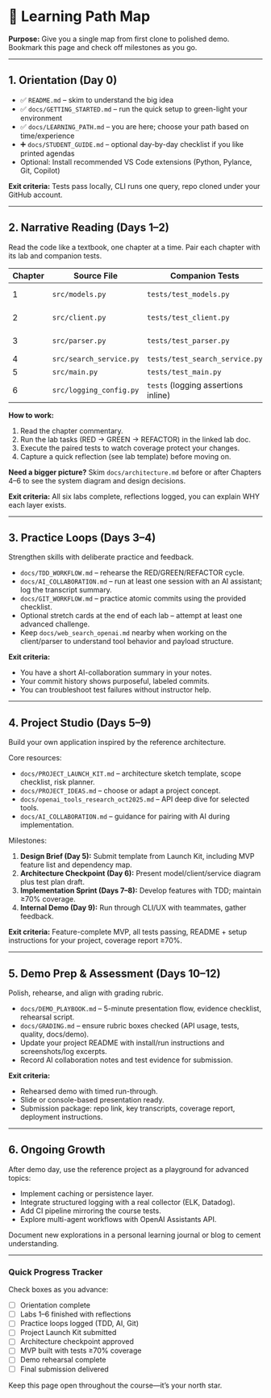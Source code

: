 # 🧭 Learning Path Map

**Purpose:** Give you a single map from first clone to polished demo. Bookmark this page and check off milestones as you go.

---

## 1. Orientation (Day 0)
- ✅ `README.md` – skim to understand the big idea
- ✅ `docs/GETTING_STARTED.md` – run the quick setup to green-light your environment
- ✅ `docs/LEARNING_PATH.md` – you are here; choose your path based on time/experience
- ➕ `docs/STUDENT_GUIDE.md` – optional day-by-day checklist if you like printed agendas
- Optional: Install recommended VS Code extensions (Python, Pylance, Git, Copilot)

**Exit criteria:** Tests pass locally, CLI runs one query, repo cloned under your GitHub account.

---

## 2. Narrative Reading (Days 1–2)
Read the code like a textbook, one chapter at a time. Pair each chapter with its lab and companion tests.

| Chapter | Source File | Companion Tests | Lab | Focus |
|---------|-------------|-----------------|-----|-------|
| 1 | `src/models.py` | `tests/test_models.py` | `docs/labs/LAB_01_MODELS.md` | Data models, exceptions |
| 2 | `src/client.py` | `tests/test_client.py` | `docs/labs/LAB_02_CLIENT.md` | API client, error handling |
| 3 | `src/parser.py` | `tests/test_parser.py` | `docs/labs/LAB_03_PARSER.md` | Data transformation |
| 4 | `src/search_service.py` | `tests/test_search_service.py` | `docs/labs/LAB_04_SERVICE.md` | Orchestration |
| 5 | `src/main.py` | `tests/test_main.py` | `docs/labs/LAB_05_MAIN.md` | CLI design |
| 6 | `src/logging_config.py` | `tests` (logging assertions inline) | `docs/labs/LAB_06_LOGGING.md` | Observability |

**How to work:**
1. Read the chapter commentary.
2. Run the lab tasks (RED → GREEN → REFACTOR) in the linked lab doc.
3. Execute the paired tests to watch coverage protect your changes.
4. Capture a quick reflection (see lab template) before moving on.

**Need a bigger picture?** Skim `docs/architecture.md` before or after Chapters 4–6 to see the system diagram and design decisions.

**Exit criteria:** All six labs complete, reflections logged, you can explain WHY each layer exists.

---

## 3. Practice Loops (Days 3–4)
Strengthen skills with deliberate practice and feedback.

- `docs/TDD_WORKFLOW.md` – rehearse the RED/GREEN/REFACTOR cycle.
- `docs/AI_COLLABORATION.md` – run at least one session with an AI assistant; log the transcript summary.
- `docs/GIT_WORKFLOW.md` – practice atomic commits using the provided checklist.
- Optional stretch cards at the end of each lab – attempt at least one advanced challenge.
- Keep `docs/web_search_openai.md` nearby when working on the client/parser to understand tool behavior and payload structure.

**Exit criteria:**
- You have a short AI-collaboration summary in your notes.
- Your commit history shows purposeful, labeled commits.
- You can troubleshoot test failures without instructor help.

---

## 4. Project Studio (Days 5–9)
Build your own application inspired by the reference architecture.

Core resources:
- `docs/PROJECT_LAUNCH_KIT.md` – architecture sketch template, scope checklist, risk planner.
- `docs/PROJECT_IDEAS.md` – choose or adapt a project concept.
- `docs/openai_tools_research_oct2025.md` – API deep dive for selected tools.
- `docs/AI_COLLABORATION.md` – guidance for pairing with AI during implementation.

Milestones:
1. **Design Brief (Day 5):** Submit template from Launch Kit, including MVP feature list and dependency map.
2. **Architecture Checkpoint (Day 6):** Present model/client/service diagram plus test plan draft.
3. **Implementation Sprint (Days 7–8):** Develop features with TDD; maintain ≥70% coverage.
4. **Internal Demo (Day 9):** Run through CLI/UX with teammates, gather feedback.

**Exit criteria:** Feature-complete MVP, all tests passing, README + setup instructions for your project, coverage report ≥70%.

---

## 5. Demo Prep & Assessment (Days 10–12)
Polish, rehearse, and align with grading rubric.

- `docs/DEMO_PLAYBOOK.md` – 5-minute presentation flow, evidence checklist, rehearsal script.
- `docs/GRADING.md` – ensure rubric boxes checked (API usage, tests, quality, docs/demo).
- Update your project README with install/run instructions and screenshots/log excerpts.
- Record AI collaboration notes and test evidence for submission.

**Exit criteria:**
- Rehearsed demo with timed run-through.
- Slide or console-based presentation ready.
- Submission package: repo link, key transcripts, coverage report, deployment instructions.

---

## 6. Ongoing Growth
After demo day, use the reference project as a playground for advanced topics:
- Implement caching or persistence layer.
- Integrate structured logging with a real collector (ELK, Datadog).
- Add CI pipeline mirroring the course tests.
- Explore multi-agent workflows with OpenAI Assistants API.

Document new explorations in a personal learning journal or blog to cement understanding.

---

### Quick Progress Tracker
Check boxes as you advance:

- [ ] Orientation complete
- [ ] Labs 1–6 finished with reflections
- [ ] Practice loops logged (TDD, AI, Git)
- [ ] Project Launch Kit submitted
- [ ] Architecture checkpoint approved
- [ ] MVP built with tests ≥70% coverage
- [ ] Demo rehearsal complete
- [ ] Final submission delivered

Keep this page open throughout the course—it’s your north star.
